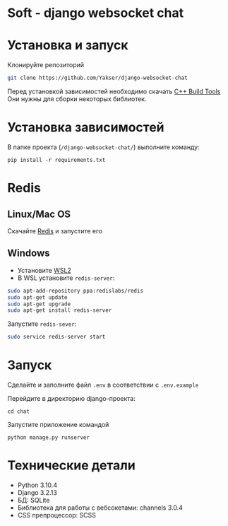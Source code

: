# Soft -  django websocket chat

# Установка и запуск

Клонируйте репозиторий
```bash
git clone https://github.com/Yakser/django-websocket-chat
```
Перед установкой зависимостей необходимо скачать [C++ Build Tools](https://stackoverflow.com/questions/40504552/how-to-install-visual-c-build-tools) Они нужны для сборки некоторых библиотек.

# Установка зависимостей

В папке проекта (`/django-websocket-chat/`) выполните команду:
```
pip install -r requirements.txt
```

#  Redis

## Linux/Mac OS

Скачайте [Redis](https://redis.io) и запустите его

## Windows
- Установите [WSL2](https://docs.microsoft.com/ru-ru/windows/wsl/install)
- В WSL установите  `redis-server`:

```bash
sudo apt-add-repository ppa:redislabs/redis
sudo apt-get update
sudo apt-get upgrade
sudo apt-get install redis-server
```

Запустите `redis-sever`:
```bash
sudo service redis-server start
```

# Запуск 
Сделайте и заполните файл `.env` в соответствии с `.env.example`

Перейдите в директорию django-проекта:
```shell
cd chat
```

Запустите приложение командой

```shell
python manage.py runserver
```

# Технические детали
- Python 3.10.4 
- Django 3.2.13
- БД: SQLite
- Библиотека для работы с вебсокетами: channels 3.0.4 
- CSS препроцессор: SCSS
